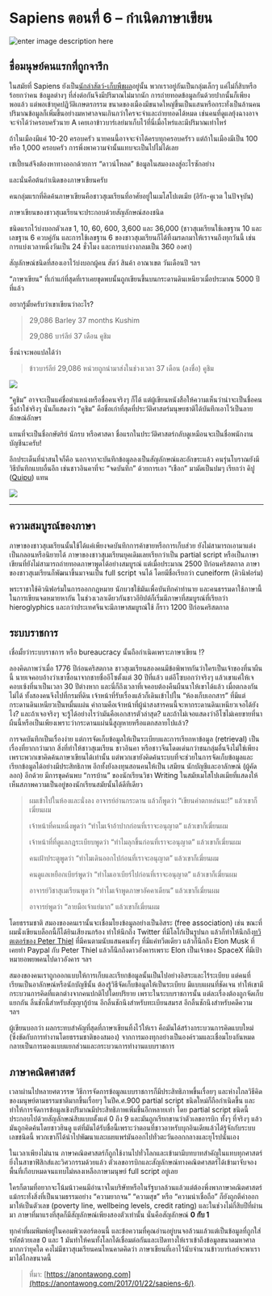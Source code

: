 Sapiens ตอนที่ 6 – กำเนิดภาษาเขียน
==

![enter image description here](https://anontawong.files.wordpress.com/2017/01/20170121_writing.png?w=676)

## **ชื่อมนุษย์คนแรกที่ถูกจารึก**

ในสมัยที่ Sapiens ยังเป็น[นักล่าสัตว์-เก็บพืชผล](https://anontawong.com/2016/12/25/sapiens-3/)อยู่นั้น พวกเราอยู่กันเป็นกลุ่มเล็กๆ แค่ไม่กี่สิบหรือร้อยกว่าคน ข้อมูลต่างๆ ที่ส่งต่อกันจึงมีปริมาณไม่มากนัก การถ่ายทอดข้อมูลกันด้วยปากนั้นก็เพียงพอแล้ว แต่พอเข้ายุคปฏิวัติเกษตรกรรม ขนาดของเมืองมีขนาดใหญ่ขึ้นเป็นแสนหรือกระทั่งเป็นล้านคน ปริมาณข้อมูลก็เพิ่มขึ้นอย่างมหาศาลจนเกินกว่าใครจะจำและถ่ายทอดได้หมด เช่นคนที่ดูแลยุ้งฉางอาจจะจำได้ว่าครอบครัวนาย A เคยเอาข้าวบาร์เลย่มาเก็บไว้ที่นี่เมื่อไหร่และมีปริมาณเท่าไหร่

ถ้าในเมืองมีแค่ 10-20 ครอบครัว นายคนนี้อาจจะจำได้ครบทุกครอบครัรว แต่ถ้าในเมืองมีเป็น 100 หรือ 1,000 ครอบครัว การพึ่งพาความจำนั้นแทบจะเป็นไปไม่ได้เลย

เซเปี้ยนส์จึงต้องหาทางออกด้วยการ “ดาวน์โหลด” ข้อมูลในสมองลงสู่อะไรซักอย่าง

และนั่นคือต้นกำเนิดของภาษาเขียนครับ

คนกลุ่มแรกที่คิดค้นภาษาเขียนคือชาวสุเมเรียนที่อาศัยอยู่ในเมโสโปเตเมีย (อิรัก-คูเวต ในปัจจุบัน)

ภาษาเขียนของชาวสุเมเรียนจะประกอบด้วยสัญลักษณ์สองชนิด

ชนิดแรกไว้บ่งบอกตัวเลข 1, 10, 60, 600, 3,600 และ 36,000 (ชาวสุเมเรียนใช้เลขฐาน 10 และเลขฐาน 6 ควบคู่กัน และการใช้เลขฐาน 6 ของชาวสุเมเรียนก็ได้ทิ้งมรดกมาให้เราจนถึงทุกวันนี้ เช่นการแบ่งเวลาหนึ่งวันเป็น 24 ชั่วโมง และการแบ่งวงกลมเป็น 360 องศา)

สัญลักษณ์ชนิดที่สองเอาไว้บ่งบอกผู้คน สัตว์ สินค้า อาณาเขต วันเดือนปี ฯลฯ

“ภาษาเขียน” ที่เก่าแก่ที่สุดที่เราเคยขุดพบนั้นถูกเขียนขึ้นบนกระดานดินเหนียวเมื่อประมาณ 5000 ปีที่แล้ว

อยากรู้มั้ยครับว่าเขาเขียนว่าอะไร?

> 29,086 Barley 37 months Kushim
>
> 29,086 บาร์ลีย์ 37 เดือน คูชิม

ซึ่งน่าจะพอแปลได้ว่า

> ข้าวบาร์ลีย์ 29,086 หน่วยถูกนำมาส่งในช่วงเวลา 37 เดือน (ลงชื่อ) คูชิม

[![](https://i2.wp.com/erenow.com/common/sapiensbriefhistory/sapiensbriefhistory.files/image023.jpg)](http://erenow.com/common/sapiensbriefhistory/sapiensbriefhistory.files/image023.jpg)

“คูชิม” อาจจะเป็นแค่ชื่อตำแหน่งหรือชื่อคนจริงๆ ก็ได้ แต่ผู้เขียนหนังสือให้ความเห็นว่าน่าจะเป็นชื่อคน ซึ่งถ้าใช่จริงๆ นั่นก็แสดงว่า “คูชิม” คือชื่อเก่าที่สุดที่ประวัติศาสตร์มนุษยชาติได้บันทึกเอาไว้เป็นลายลักษณ์อักษร

แทนที่จะเป็นชื่อกษัตริย์ นักรบ หรือศาสดา ชื่อแรกในประวัติศาสตร์กลับดูเหมือนจะเป็นชื่อพนักงานบัญชีนะครับ!

อีกประเด็นที่น่าสนใจก็คือ นอกจากจะบันทึกข้อมูลลงเป็นสัญลักษณ์และอักขระแล้ว คนรุ่นโบราณยังมีวิธีบันทึกแบบอื่นอีก เช่นชาวอินคาที่จะ “จดบันทึก” ด้วยการเอา “เชือก” มามัดเป็นปมๆ เรียกว่า คิปู ([Quipu](https://goo.gl/NnNpDg)) แทน

[![](https://i1.wp.com/kairotic.org/wp-content/uploads/2015/06/quipu-wari.jpg)](http://kairotic.org/wp-content/uploads/2015/06/quipu-wari.jpg)

----------

## ความสมบูรณ์ของภาษา

ภาษาของชาวสุเมเรียนนั้นใช้ได้แค่เพียงจดบันทึกการค้าขายหรือการเก็บส่วย ยังไม่สามารถเอามาแต่งเป็นกลอนหรือนิยายได้ ภาษาของชาวสุเมเรียนยุคเดิมเลยเรียกว่าเป็น partial script หรือเป็นภาษาเขียนที่ยังไม่สามารถถ่ายทอดภาษาพูดได้อย่างสมบูรณ์ แต่เมื่อประมาณ 2500 ปีก่อนคริสตกาล ภาษาของชาวสุเมเรียนก็พัฒนาขึ้นมาจนเป็น full script จนได้ โดยมีชื่อเรียกว่า cuneiform (คิวนิฟอร์ม)

พระราชาใช้คิวนิฟอร์มในการออกกฎหมาย นักบวชใช้มันเพื่อบันทึกคำทำนาย และคนธรรมดาใช้ภาษานี้ในการเขียนจดหมายหากัน ในช่วงเวลาเดียวกันชาวอียิปต์ก็เริ่มมีภาษาที่สมบูรณ์ที่เรียกว่า hieroglyphics และกว่าประเทศจีนจะมีภาษาสมบูรณ์ใช้ ก็ราว 1200 ปีก่อนคริสตกาล


## ระบบราชการ

เชื่อมั้ยว่าระบบราชการ หรือ bureaucracy นั้นถือกำเนิดเพราะภาษาเขียน !?

ลองคิดภาพว่าเมื่อ 1776 ปีก่อนคริสตกาล ชาวสุเมเรียนสองคนมีข้อพิพาทกันว่าใครเป็นเจ้าของที่นาผืนนี้ นายเจคอบอ้างว่าเขาซื้อนาจากชายชื่ออีโซตั้งแต่ 30 ปีที่แล้ว แต่อีโซบอกว่าจริงๆ แล้วเขาแค่ให้เจคอบเซ้งที่นาเป็นเวลา 30 ปีต่างหาก และนี่ก็ถึงเวลาที่เจคอบต้องคืนผืนนาให้เขาได้แล้ว เมื่อตกลงกันไม่ได้ ทั้งสองคนจึงไปที่กรมที่ดิน เจ้าหน้าที่รับเรื่องแล้วก็เดินเข้าไปใน “ห้องเก็บเอกสาร” ที่มีแต่กระดานดินเหนียวเป็นหมื่นแผ่น คำถามคือเจ้าหน้าที่ผู้น่าสงสารคนนี้จะหากระดานดินเหนียวเจอได้ยังไง? และถ้าเจอจริงๆ จะรู้ได้อย่างไรว่ามันคือเอกสารตัวล่าสุด? และถ้าไม่เจอแสดงว่าอีโซไม่เคยขายที่นาผืนนี้หรือเป็นเพียงเพราะว่ากระดานแผ่นนี้สูญหายหรือแตกสลายไปแล้ว?

การจดบันทึกเป็นเรื่องง่าย แต่การจัดเก็บข้อมูลให้เป็นระเบียบและการเรียกหาข้อมูล (retrieval) เป็นเรื่องที่ยากกว่ามาก สิ่งที่ทำให้ชาวสุเมเรียน ชาวอินคา หรือชาวจีนโดดเด่นกว่าชนกลุ่มอื่นจึงไม่ใช่เพียงเพราะพวกเขาคิดค้นภาษาเขียนได้เท่านั้น แต่พวกเขายังคิดค้นระบบที่จะช่วยในการจัดเก็บข้อมูลและเรียกข้อมูลได้อย่างมีประสิทธิภาพ อีกทั้งยังลงทุนสอนคนให้เป็น เสมียน นักบัญชีและอาลักษณ์ (ผู้คัดลอก) อีกด้วย มีการขุดค้นพบ “การบ้าน” ของนักเรียนวิชา Writing ในสมัยเมโสโปเตเมียที่แสดงให้เห็นสภาพความเป็นอยู่ของนักเรียนสมัยนั้นได้ดีทีเดียว

> ผมเข้าไปในห้องและนั่งลง อาจารย์อ่านกระดาน แล้วก็พูดว่า “เขียนคำตกหล่นนะ!”
> แล้วเขาก็เฆี่ยนผม
>
> เจ้าหน้าที่คนหนึ่งพูดว่า “ทำไมเจ้าอ้าปากก่อนที่เราจะอนุญาต”
> แล้วเขาก็เฆี่ยนผม
>
> เจ้าหน้าที่ที่ดูแลกฎระเบียบพูดว่า “ทำไมลุกขึ้นก่อนที่เราจะอนุญาต”
> แล้วเขาก็เฆี่ยนผม
>
> คนเฝ้าประตูพูดว่า “ทำไมเดินออกไปก่อนที่เราจะอนุญาต”
> แล้วเขาก็เฆี่ยนผม
>
> คนดูแลเหยือกเบียร์พูดว่า “ทำไมเอาเบียร์ไปก่อนที่เราจะอนุญาต”
> แล้วเขาก็เฆี่ยนผม
>
> อาจารย์วิชาสุเมเรียนพูดว่า “ทำไมเจ้าพูดภาษาอัคคาเดียน”
> แล้วเขาก็เฆี่ยนผม
>
> อาจารย์พูดว่า “ลายมือเจ้าแย่มาก”
> แล้วเขาก็เฆี่ยนผม

โดยธรรมชาติ สมองของคนเรานั้นจะเชื่อมโยงข้อมูลอย่างเป็นอิสระ (free association) เช่น ขณะที่ผมนั่งเขียนบล็อกนี้ก็ได้ยินเสียงนกร้อง ทำให้นึกถึง Twitter ที่มีโลโก้เป็นรูปนก แล้วก็ทำให้นึกถึง[ทวิตเตอร์ของ Peter Thiel](https://twitter.com/peterthiel?lang=en) ที่มีคนตามนับแสนคนทั้งๆ ที่มีแค่ทวีตเดียว แล้วก็นึกถึง Elon Musk ที่เคยทำ Paypal กับ Peter Thiel แล้วก็นึกถึงดาวอังคารเพราะ Elon เป็นเจ้าของ SpaceX ที่มีเป้าหมายอพยพคนไปดาวอังคาร ฯลฯ

สมองของคนเราถูกออกแบบให้การเก็บและเรียกข้อมูลนั้นเป็นไปอย่างอิสระและไร้ระเบียบ แต่คนที่เรียนเป็นอาลักษณ์หรือนักบัญชีนั้น ต้องรู้วิธีจัดเก็บข้อมูลให้เป็นระเบียบ มีแบบแผนที่ชัดเจน ทำให้เขามีกระบวนการคิดที่แตกต่างจากคนปกติไปโดยปริยาย เพราะในระบบราชการนั้น แต่ละเรื่องต้องถูกจัดเก็บแยกกัน ลิ้นชักนี้สำหรับสัญญากู้บ้าน อีกลิ้นชักนึงสำหรับทะเบียนสมรส อีกลิ้นชักนึงสำหรับคดีความ ฯลฯ

ผู้เขียนบอกว่า ผลกระทบสำคัญที่สุดที่ภาษาเขียนทิ้งไว้ให้เรา คือมันได้สร้างกระบวนการคิดแบบใหม่ (ซึ่งขัดกับการทำงานโดยธรรมชาติของสมอง) จากการมองทุกอย่างเป็นองค์รวมและเชื่อมโยงกันหมด กลายเป็นการมองแบบแยกส่วนและกระบวนการทำงานแบบราชการ

## ภาษาคณิตศาสตร์

เวลาผ่านไปหลายศตวรรษ วิธีการจัดการข้อมูลแบบราชการก็มีประสิทธิภาพขึ้นเรื่อยๆ และห่างไกลวิธีคิดของมนุษย์ตามธรรมชาติมากขึ้นเรื่อยๆ ในปีค.ศ.900 partial script ชนิดใหม่ก็ถือกำเนิดขึ้น และทำให้การจัดการข้อมูลเชิงปริมาณมีประสิทธิภาพเพิ่มขึ้นอีกหลายเท่า โดย partial script ชนิดนี้ประกอบไปด้วยสัญลักษณ์สิบแบบตั้งแต่ 0 ถึง 9 และมันถูกเรียกขานว่าตัวเลขอารบิก ทั้งๆ ที่จริงๆ แล้วมันถูกคิดค้นโดยชาวฮินดู แต่ที่มันได้รับชื่อนี้เพราะว่าตอนที่ชาวอาหรับบุกอินเดียแล้วได้รู้จักกับระบบเลขชนิดนี้ พวกเขาก็ได้นำไปพัฒนาและเผยแพร่มันออกไปทั่วตะวันออกกลางและยุโรปนั่นเอง

ในเวลาเพียงไม่นาน ภาษาคณิตศาสตร์ก็ถูกใช้งานไปทั่วโลกและเข้ามามีบทบาทสำคัญในแทบทุกศาสตร์ ยิ่งในสาขาฟิสิกส์และวิศวกรรมด้วยแล้ว ตัวเลขอารบิกและสัญลักษณ์ทางคณิตศาสตร์ได้เข้ามาจับจองพื้นที่เกือบหมดจนแทบไม่หลงเหลือภาษามนุษย์ full script อยู่เลย

ใครก็ตามที่อยากจะโน้มน้าวคนมีอำนาจในบริษัทหรือในรัฐบาลล้วนแล้วแต่ต้องพึ่งพาภาษาคณิตศาสตร์ แม้กระทั่งสิ่งที่เป็นนามธรรมอย่าง “ความยากจน” “ความสุข” หรือ “ความน่าเชื่อถือ” ก็ยังถูกตีค่าออกมาให้เป็นตัวเลข (poverty line, wellbeing levels, credit rating) และในช่วงไม่กี่สิบปีที่ผ่านมา ภาษาที่มาแรงที่สุดก็มีสัญลักษณ์เพียงสองตัวเท่านั้น   นั่นคือสัญลักษณ์ **0 กับ 1**

ทุกคำที่ผมพิมพ์อยู่ในคอมพิวเตอร์ตอนนี้ และข้อความที่คุณอ่านอยู่บนจอล้วนแล้วแต่เป็นข้อมูลที่ถูกใส่รหัสด้วยเลข 0 และ 1 มันทำให้คนทั้งโลกได้เชื่อมต่อกันและเปิดทางให้เราเข้าถึงข้อมูลขนาดมหาศาลมากกว่ายุคใด คงไม่มีชาวสุเมเรียนคนไหนคาดคิดว่า ภาษาเขียนที่เอาไว้นับจำนวนข้าวบาร์เลย์จะพาเรามาได้ไกลขนาดนี้

> ที่มา: [https://anontawong.com](https://anontawong.com/2017/01/22/sapiens-6/).
